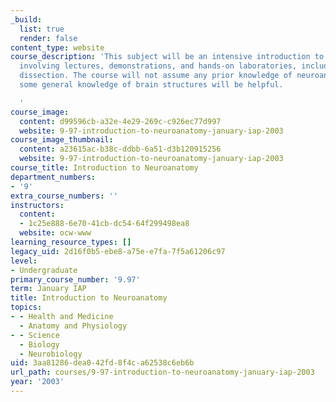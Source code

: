 ```yaml
---
_build:
  list: true
  render: false
content_type: website
course_description: 'This subject will be an intensive introduction to neuroanatomy,
  involving lectures, demonstrations, and hands-on laboratories, including a brain
  dissection. The course will not assume any prior knowledge of neuroanatomy, though
  some general knowledge of brain structures will be helpful.

  '
course_image:
  content: d99596cb-a32e-4e29-269c-c926ec77d997
  website: 9-97-introduction-to-neuroanatomy-january-iap-2003
course_image_thumbnail:
  content: a23615ac-b38c-ddbb-6a51-d3b120915256
  website: 9-97-introduction-to-neuroanatomy-january-iap-2003
course_title: Introduction to Neuroanatomy
department_numbers:
- '9'
extra_course_numbers: ''
instructors:
  content:
  - 1c25e888-6e70-41cb-dc54-64f299498ea8
  website: ocw-www
learning_resource_types: []
legacy_uid: 2d16f0b5-ebe8-a75e-e7fa-7f5a61206c97
level:
- Undergraduate
primary_course_number: '9.97'
term: January IAP
title: Introduction to Neuroanatomy
topics:
- - Health and Medicine
  - Anatomy and Physiology
- - Science
  - Biology
  - Neurobiology
uid: 3aa81286-dea0-42fd-8f4c-a62538c6eb6b
url_path: courses/9-97-introduction-to-neuroanatomy-january-iap-2003
year: '2003'
---
```

